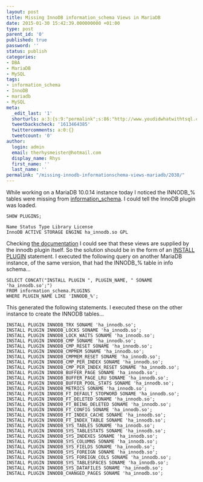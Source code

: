 ```yaml
---
layout: post
title: Missing InnoDB information_schema Views in MariaDB
date: 2015-01-30 15:42:39.000000000 +01:00
type: post
parent_id: '0'
published: true
password: ''
status: publish
categories:
- DBA
- MariaDB
- MySQL
tags:
- information_schema
- InnoDB
- mariadb
- MySQL
meta:
  _edit_last: '1'
  shorturls: a:3:{s:9:"permalink";s:86:"http://www.youdidwhatwithtsql.com/missing-innodb-informationschema-views-mariadb/2038/";s:7:"tinyurl";s:26:"http://tinyurl.com/ox3exol";s:4:"isgd";s:19:"http://is.gd/jUP9uY";}
  tweetbackscheck: '1613464385'
  twittercomments: a:0:{}
  tweetcount: '0'
author:
  login: admin
  email: therhysmeister@hotmail.com
  display_name: Rhys
  first_name: ''
  last_name: ''
permalink: "/missing-innodb-informationschema-views-mariadb/2038/"
---
```

While working on a MariaDB 10.0.14 instance today I noticed the INNODB\_% tables were missing from [information\_schema](https://mariadb.com/kb/en/mariadb/information-schema-tables/ "MariaDB information\_schema"). I could tell the InnoDB plugin was loaded.

```
SHOW PLUGINS;
```

```
Name Status Type Library License
InnoDB ACTIVE STORAGE ENGINE ha_innodb.so GPL
```

Checking [the documentation](https://docs.oracle.com/cd/E17952_01/mysql-monitor-3.0-en/admin-advisors-reference.html "Innodb")&nbsp;I could see that these views are supplied by the innodb plugin itself. So the solution should be in the form of an [INSTALL PLUGIN](https://mariadb.com/kb/en/mariadb/install-plugin/ "INSTALL PLUGIN") statement.&nbsp;I executed the following query on another MariaDB instance, of the same version, that had the INNODB\_% table in info schema...

```
SELECT CONCAT("INSTALL PLUGIN ", PLUGIN_NAME, " SONAME 'ha_innodb.so';")
FROM information_schema.PLUGINS
WHERE PLUGIN_NAME LIKE 'INNODB_%';
```

This generated the following statements. I executed these on the other instance to create the INNODB tables...

```
INSTALL PLUGIN INNODB_TRX SONAME 'ha_innodb.so';
INSTALL PLUGIN INNODB_LOCKS SONAME 'ha_innodb.so';
INSTALL PLUGIN INNODB_LOCK_WAITS SONAME 'ha_innodb.so';
INSTALL PLUGIN INNODB_CMP SONAME 'ha_innodb.so';
INSTALL PLUGIN INNODB_CMP_RESET SONAME 'ha_innodb.so';
INSTALL PLUGIN INNODB_CMPMEM SONAME 'ha_innodb.so';
INSTALL PLUGIN INNODB_CMPMEM_RESET SONAME 'ha_innodb.so';
INSTALL PLUGIN INNODB_CMP_PER_INDEX SONAME 'ha_innodb.so';
INSTALL PLUGIN INNODB_CMP_PER_INDEX_RESET SONAME 'ha_innodb.so';
INSTALL PLUGIN INNODB_BUFFER_PAGE SONAME 'ha_innodb.so';
INSTALL PLUGIN INNODB_BUFFER_PAGE_LRU SONAME 'ha_innodb.so';
INSTALL PLUGIN INNODB_BUFFER_POOL_STATS SONAME 'ha_innodb.so';
INSTALL PLUGIN INNODB_METRICS SONAME 'ha_innodb.so';
INSTALL PLUGIN INNODB_FT_DEFAULT_STOPWORD SONAME 'ha_innodb.so';
INSTALL PLUGIN INNODB_FT_DELETED SONAME 'ha_innodb.so';
INSTALL PLUGIN INNODB_FT_BEING_DELETED SONAME 'ha_innodb.so';
INSTALL PLUGIN INNODB_FT_CONFIG SONAME 'ha_innodb.so';
INSTALL PLUGIN INNODB_FT_INDEX_CACHE SONAME 'ha_innodb.so';
INSTALL PLUGIN INNODB_FT_INDEX_TABLE SONAME 'ha_innodb.so';
INSTALL PLUGIN INNODB_SYS_TABLES SONAME 'ha_innodb.so';
INSTALL PLUGIN INNODB_SYS_TABLESTATS SONAME 'ha_innodb.so';
INSTALL PLUGIN INNODB_SYS_INDEXES SONAME 'ha_innodb.so';
INSTALL PLUGIN INNODB_SYS_COLUMNS SONAME 'ha_innodb.so';
INSTALL PLUGIN INNODB_SYS_FIELDS SONAME 'ha_innodb.so';
INSTALL PLUGIN INNODB_SYS_FOREIGN SONAME 'ha_innodb.so';
INSTALL PLUGIN INNODB_SYS_FOREIGN_COLS SONAME 'ha_innodb.so';
INSTALL PLUGIN INNODB_SYS_TABLESPACES SONAME 'ha_innodb.so';
INSTALL PLUGIN INNODB_SYS_DATAFILES SONAME 'ha_innodb.so';
INSTALL PLUGIN INNODB_CHANGED_PAGES SONAME 'ha_innodb.so';
```
